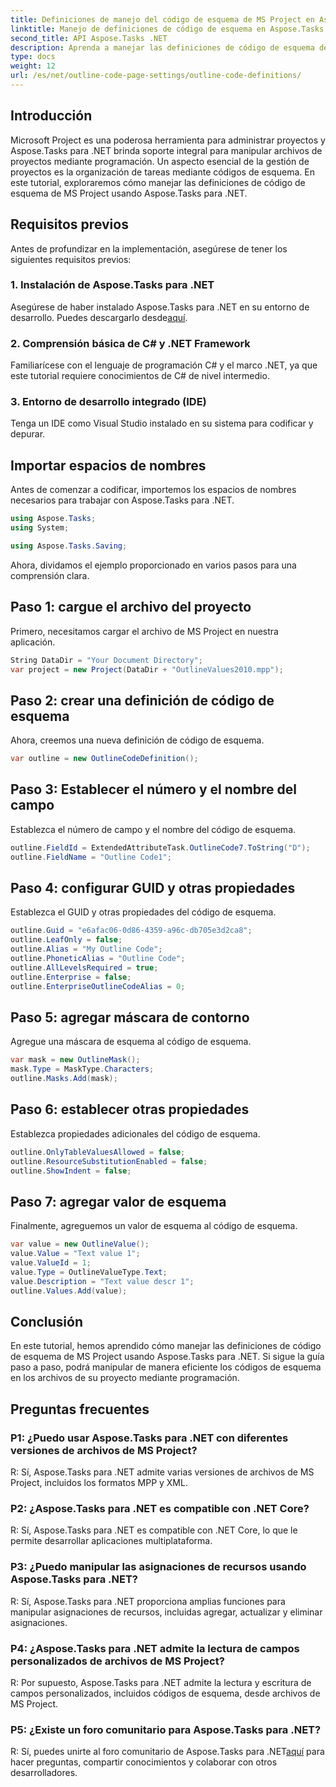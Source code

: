 ```yaml
---
title: Definiciones de manejo del código de esquema de MS Project en Aspose.Tasks
linktitle: Manejo de definiciones de código de esquema en Aspose.Tasks
second_title: API Aspose.Tasks .NET
description: Aprenda a manejar las definiciones de código de esquema de MS Project utilizando Aspose.Tasks para .NET, potenciando sus aplicaciones de gestión de proyectos.
type: docs
weight: 12
url: /es/net/outline-code-page-settings/outline-code-definitions/
---
```

## Introducción
Microsoft Project es una poderosa herramienta para administrar proyectos y Aspose.Tasks para .NET brinda soporte integral para manipular archivos de proyectos mediante programación. Un aspecto esencial de la gestión de proyectos es la organización de tareas mediante códigos de esquema. En este tutorial, exploraremos cómo manejar las definiciones de código de esquema de MS Project usando Aspose.Tasks para .NET.
## Requisitos previos
Antes de profundizar en la implementación, asegúrese de tener los siguientes requisitos previos:
### 1. Instalación de Aspose.Tasks para .NET
 Asegúrese de haber instalado Aspose.Tasks para .NET en su entorno de desarrollo. Puedes descargarlo desde[aquí](https://releases.aspose.com/tasks/net/).
### 2. Comprensión básica de C# y .NET Framework
Familiarícese con el lenguaje de programación C# y el marco .NET, ya que este tutorial requiere conocimientos de C# de nivel intermedio.
### 3. Entorno de desarrollo integrado (IDE)
Tenga un IDE como Visual Studio instalado en su sistema para codificar y depurar.
## Importar espacios de nombres
Antes de comenzar a codificar, importemos los espacios de nombres necesarios para trabajar con Aspose.Tasks para .NET.
```csharp
using Aspose.Tasks;
using System;

using Aspose.Tasks.Saving;
```
Ahora, dividamos el ejemplo proporcionado en varios pasos para una comprensión clara.
## Paso 1: cargue el archivo del proyecto
Primero, necesitamos cargar el archivo de MS Project en nuestra aplicación.
```csharp
String DataDir = "Your Document Directory";
var project = new Project(DataDir + "OutlineValues2010.mpp");
```
## Paso 2: crear una definición de código de esquema
Ahora, creemos una nueva definición de código de esquema.
```csharp
var outline = new OutlineCodeDefinition();
```
## Paso 3: Establecer el número y el nombre del campo
Establezca el número de campo y el nombre del código de esquema.
```csharp
outline.FieldId = ExtendedAttributeTask.OutlineCode7.ToString("D");
outline.FieldName = "Outline Code1";
```
## Paso 4: configurar GUID y otras propiedades
Establezca el GUID y otras propiedades del código de esquema.
```csharp
outline.Guid = "e6afac06-0d86-4359-a96c-db705e3d2ca8";
outline.LeafOnly = false;
outline.Alias = "My Outline Code";
outline.PhoneticAlias = "Outline Code";
outline.AllLevelsRequired = true;
outline.Enterprise = false;
outline.EnterpriseOutlineCodeAlias = 0;
```
## Paso 5: agregar máscara de contorno
Agregue una máscara de esquema al código de esquema.
```csharp
var mask = new OutlineMask();
mask.Type = MaskType.Characters;
outline.Masks.Add(mask);
```
## Paso 6: establecer otras propiedades
Establezca propiedades adicionales del código de esquema.
```csharp
outline.OnlyTableValuesAllowed = false;
outline.ResourceSubstitutionEnabled = false;
outline.ShowIndent = false;
```
## Paso 7: agregar valor de esquema
Finalmente, agreguemos un valor de esquema al código de esquema.
```csharp
var value = new OutlineValue();
value.Value = "Text value 1";
value.ValueId = 1;
value.Type = OutlineValueType.Text;
value.Description = "Text value descr 1";
outline.Values.Add(value);
```
## Conclusión
En este tutorial, hemos aprendido cómo manejar las definiciones de código de esquema de MS Project usando Aspose.Tasks para .NET. Si sigue la guía paso a paso, podrá manipular de manera eficiente los códigos de esquema en los archivos de su proyecto mediante programación.
## Preguntas frecuentes
### P1: ¿Puedo usar Aspose.Tasks para .NET con diferentes versiones de archivos de MS Project?
R: Sí, Aspose.Tasks para .NET admite varias versiones de archivos de MS Project, incluidos los formatos MPP y XML.
### P2: ¿Aspose.Tasks para .NET es compatible con .NET Core?
R: Sí, Aspose.Tasks para .NET es compatible con .NET Core, lo que le permite desarrollar aplicaciones multiplataforma.
### P3: ¿Puedo manipular las asignaciones de recursos usando Aspose.Tasks para .NET?
R: Sí, Aspose.Tasks para .NET proporciona amplias funciones para manipular asignaciones de recursos, incluidas agregar, actualizar y eliminar asignaciones.
### P4: ¿Aspose.Tasks para .NET admite la lectura de campos personalizados de archivos de MS Project?
R: Por supuesto, Aspose.Tasks para .NET admite la lectura y escritura de campos personalizados, incluidos códigos de esquema, desde archivos de MS Project.
### P5: ¿Existe un foro comunitario para Aspose.Tasks para .NET?
 R: Sí, puedes unirte al foro comunitario de Aspose.Tasks para .NET[aquí](https://forum.aspose.com/c/tasks/15) para hacer preguntas, compartir conocimientos y colaborar con otros desarrolladores.